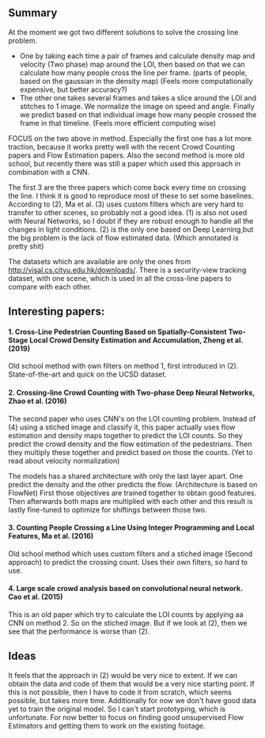 ## Summary
At the moment we got two different solutions to solve the crossing line problem.
- One by taking each time a pair of frames and calculate density map and velocity (Two phase) map around the LOI, then based on that we can calculate how many people cross the line per frame. (parts of people, based on the gaussian in the density map) (Feels more computationally expensive, but better accuracy?)
- The other one takes several frames and takes a slice around the LOI and stitches to 1 image. We normalize the image on speed and angle. Finally we predict based on that individual image how many people crossed the frame in that timeline. (Feels more efficient computing wise)

FOCUS on the two above in method. Especially the first one has a lot more traction, because it works pretty well with the recent Crowd Counting papers and Flow Estimation papers. Also the second method is more old school, but recently there was still a paper which used this approach in combination with a CNN.

The first 3 are the three papers which come back every time on crossing the line. I think it is good to reproduce most of these to set some baselines. According to (2), Ma et al. (3) uses custom filters which are very hard to transfer to other scenes, so probably not a good idea. (1) is also not used with Neural Networks, so I doubt if they are robust enough to handle all the changes in light conditions. (2) is the only one based on Deep Learning,but the big problem is the lack of flow estimated data. (Which annotated is pretty shit)

The datasets which are available are only the ones from http://visal.cs.cityu.edu.hk/downloads/. There is a security-view tracking dataset, with one scene, which is used in all the cross-line papers to compare with each other.


## Interesting papers:
#### 1. Cross-Line Pedestrian Counting Based on Spatially-Consistent Two-Stage Local Crowd Density Estimation and Accumulation, Zheng et al. (2019)
Old school method with own filters on method 1, first introduced in (2). State-of-the-art and quick on the UCSD dataset.

#### 2. Crossing-line Crowd Counting with Two-phase Deep Neural Networks, Zhao et al. (2016)
The second paper who uses CNN's on the LOI counting problem. Instead of (4) using a stiched image and classify it, this paper actually uses flow estimation and density maps together to predict the LOI counts.
So they predict the crowd density and the flow estimation of the pedestrians. Then they multiply these together and predict based on those the counts. (Yet to read about velocity normalization)

The models has a shared architecture with only the last layer apart. One predict the density and the other predicts the flow. (Architecture is based on FlowNet) First those objectives are trained together to obtain good features. Then afterwards both maps are multiplied with each other and this result is lastly fine-tuned to optimize for shiftings between those two.

#### 3. Counting People Crossing a Line Using Integer Programming and Local Features, Ma et al. (2016)
Old school method which uses custom filters and a stiched image (Second approach) to predict the crossing count. Uses their own filters, so hard to use.

#### 4. Large scale crowd analysis based on convolutional neural network. Cao et al. (2015)
This is an old paper which try to calculate the LOI counts by applying aa CNN on method 2. So on the stiched image. But if we look at (2), then we see that the performance is worse than (2).


## Ideas
It feels that the approach in (2) would be very nice to extent. If we can obtain the data and code of them that would be a very nice starting point. If this is not possible, then I have to code it from scratch, which seems possible, but takes more time. Additionally for now we don't have good data yet to train the original model. So I can't start prototyping, which is unfortunate. For now better to focus on finding good unsupervised Flow Estimators and getting them to work on the existing footage.